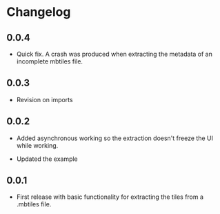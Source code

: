 # Changelog

## 0.0.4

* Quick fix. A crash was produced when extracting the metadata of an incomplete mbtiles file.

## 0.0.3

* Revision on imports

## 0.0.2

* Added asynchronous working so the extraction doesn't freeze the UI while working.

* Updated the example

## 0.0.1

* First release with basic functionality for extracting the tiles from a .mbtiles file.
